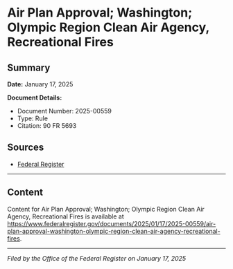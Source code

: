 # Air Plan Approval; Washington; Olympic Region Clean Air Agency, Recreational Fires

## Summary

**Date:** January 17, 2025

**Document Details:**
- Document Number: 2025-00559
- Type: Rule
- Citation: 90 FR 5693

## Sources
- [Federal Register](https://www.federalregister.gov/documents/2025/01/17/2025-00559/air-plan-approval-washington-olympic-region-clean-air-agency-recreational-fires)

---

## Content

Content for Air Plan Approval; Washington; Olympic Region Clean Air Agency, Recreational Fires is available at https://www.federalregister.gov/documents/2025/01/17/2025-00559/air-plan-approval-washington-olympic-region-clean-air-agency-recreational-fires.

---

*Filed by the Office of the Federal Register on January 17, 2025*
